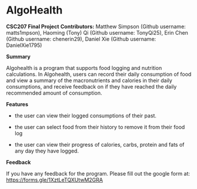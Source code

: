 # AlgoHealth
**CSC207 Final Project**
**Contributors:**
Matthew Simpson (Github username: matts1mpson),
Haoming (Tony) Qi (Github username: TonyQi25), 
Erin Chen (Github username: chenerin29),
Daniel Xie (Github username: DanielXie1795)

**Summary**

Algohealth is a program that supports food logging and nutrition calculations. In Algohealth, users can record their
daily consumption of food and view a summary of the macronutrients and calories in their daily consumptions, and
receive feedback on if they have reached the daily recommended amount of consumption.

**Features**

- the user can view their logged consumptions of their past.

- the user can select food from their history to remove it from their food log

- the user can view their progress of calories, carbs, protein and fats of any day they have logged.

**Feedback**

If you have any feedback for the program. Please fill out the google form at: https://forms.gle/1XztLeTQXUtwM2GRA
